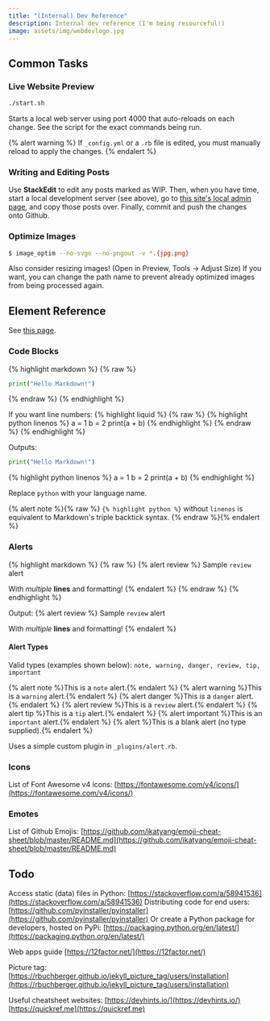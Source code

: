 ```yaml
---
title: "(Internal) Dev Reference"
description: Internal dev reference (I'm being resourceful!)
image: assets/img/webdevlogo.jpg
---
```


## Common Tasks

### Live Website Preview

```bash
./start.sh
```

Starts a local web server using port 4000 that auto-reloads on each change. See the script for the exact commands being run.

{% alert warning %}
If `_config.yml` or a `.rb` file is edited, you must manually reload to apply the changes.
{% endalert %}

### Writing and Editing Posts

Use **StackEdit** to edit any posts marked as WIP. Then, when you have time, start a local development server (see above), go to [this site's local admin page](http://localhost:4000/admin/collections/posts), and copy those posts over. Finally, commit and push the changes onto Github.

### Optimize Images

```bash
$ image_optim --no-svgo --no-pngout -v *.{jpg,png}
```

Also consider resizing images! (Open in Preview, Tools -\> Adjust Size)
If you want, you can change the path name to prevent already optimized images from being processed again.

## Element Reference

See [this page](https://kylefu.me/elements).

### Code Blocks

{% highlight markdown %}
{% raw %}
```python
print("Hello Markdown!")
```
{% endraw %}
{% endhighlight %}

If you want line numbers:
{% highlight liquid %}
{% raw %}
{% highlight python linenos %}
a = 1
b = 2
print(a + b)
{% endhighlight %}
{% endraw %}
{% endhighlight %}

Outputs:
```python
print("Hello Markdown!")
```
{% highlight python linenos %}
a = 1
b = 2
print(a + b)
{% endhighlight %}

Replace `python` with your language name.

{% alert note %}{% raw %}
`{% highlight python %}` without `linenos` is equivalent to Markdown's triple backtick syntax.
{% endraw %}{% endalert %}

### Alerts

{% highlight markdown %}
{% raw %}
{% alert review %}
Sample `review` alert

With *multiple* **lines** and formatting!
{% endalert %}
{% endraw %}
{% endhighlight %}

Output:
{% alert review %}
Sample `review` alert

With *multiple* **lines** and formatting!
{% endalert %}

#### Alert Types

Valid types (examples shown below): `note, warning, danger, review, tip, important`

{% alert note %}This is a `note` alert.{% endalert %}
{% alert warning %}This is a `warning` alert.{% endalert %}
{% alert danger %}This is a `danger` alert.{% endalert %}
{% alert review %}This is a `review` alert.{% endalert %}
{% alert tip %}This is a `tip` alert.{% endalert %}
{% alert important %}This is an `important` alert.{% endalert %}
{% alert %}This is a blank alert (no type supplied).{% endalert %}

Uses a simple custom plugin in `_plugins/alert.rb`.

### Icons

List of Font Awesome v4 icons: [https://fontawesome.com/v4/icons/](https://fontawesome.com/v4/icons/)

### Emotes

List of Github Emojis: [https://github.com/ikatyang/emoji-cheat-sheet/blob/master/README.md](https://github.com/ikatyang/emoji-cheat-sheet/blob/master/README.md)

## Todo

Access static (data) files in Python: [https://stackoverflow.com/a/58941536](https://stackoverflow.com/a/58941536)
Distributing code for end users: [https://github.com/pyinstaller/pyinstaller](https://github.com/pyinstaller/pyinstaller)
Or create a Python package for developers, hosted on PyPi: [https://packaging.python.org/en/latest/](https://packaging.python.org/en/latest/)

Web apps guide [https://12factor.net/](https://12factor.net/)

Picture tag: [https://rbuchberger.github.io/jekyll_picture_tag/users/installation](https://rbuchberger.github.io/jekyll_picture_tag/users/installation)

Useful cheatsheet websites:
[https://devhints.io/](https://devhints.io/)
[https://quickref.me](https://quickref.me)
